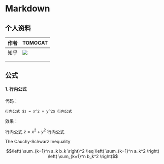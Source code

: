 # Markdown

## 个人资料

| 作者 | TOMOCAT                                                                                                                                                                                                                              |
| :--- | :----------------------------------------------------------------------------------------------------------------------------------------------------------------------------------------------------------------------------------- |
| 知乎 | ![](https://img.shields.io/badge/dynamic/json?color=0084ff&amp;logo=zhihu&amp;label=TOMOCAT&amp;query=%24.data.totalSubs&amp;url=https%3A%2F%2Fapi.spencerwoo.com%2Fsubstats%2F%3Fsource%3Dzhihu%26queryKey%3Dmian-bei-juan-da-cong) |
|      |                                                                                                                                                                                                                                      |
|      |                                                                                                                                                                                                                                      |


## 公式

#### 1. 行内公式

代码：

```
行内公式 $z = x^2 + y^2$ 行内公式
```

效果：

行内公式 $z = x^2 + y^2$ 行内公式


 
The Cauchy-Schwarz Inequality
 
$$\left( \sum_{k=1}^n a_k b_k \right)^2 \leq \left( \sum_{k=1}^n a_k^2 \right) \left( \sum_{k=1}^n b_k^2 \right)$$

